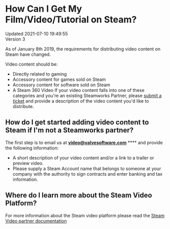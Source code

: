 # How Can I Get My Film/Video/Tutorial on Steam?
Updated 2021-07-10 19:49:55  
Version 3  

As of January 8th 2019, the requirements for distributing video content on Steam have changed.  
  
Video content should be: 
* Directly related to gaming
* Accessory content for games sold on Steam
* Accessory content for software sold on Steam
* A Steam 360 Video
If your video content falls into one of these categories and you're an existing Steamworks Partner, please [submit a ticket](https://help.steampowered.com/en/wizard/HelpWithPublishing?issueid=924) and provide a description of the video content you'd like to distribute.  
  
  
## How do I get started adding video content to Steam if I'm not a Steamworks partner?
The first step is to email us at [**video@valvesoftware.com**](mailto:video@valvesoftware.com) **** and provide the following information:  
  
* A short description of your video content and/or a link to a trailer or preview video.
* Please supply a Steam Account name that belongs to someone at your company with the authority to sign contracts and enter banking and tax information.
    
## Where do I learn more about the Steam Video Platform?
For more information about the Steam video platform please read the [Steam Video partner documentation](https://partner.steamgames.com/doc/features/streaming_video)